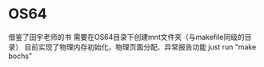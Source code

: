 # OS64
借鉴了田宇老师的书
需要在OS64目录下创建mnt文件夹（与makefile同级的目录）
目前实现了物理内存初始化，物理页面分配、异常报告功能
just run "make bochs"
